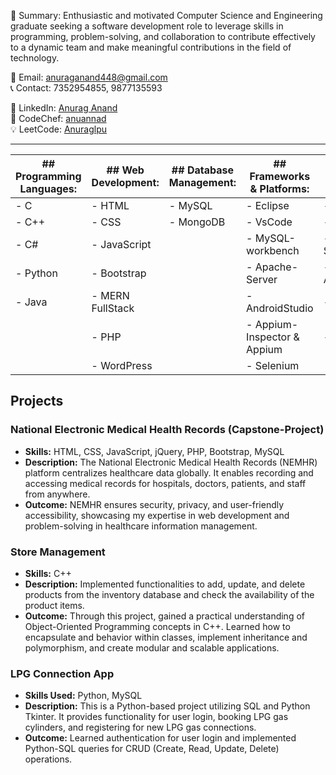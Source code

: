 
📝 Summary: Enthusiastic and motivated Computer Science and Engineering graduate seeking a software development role to leverage skills in programming, problem-solving, and collaboration to contribute effectively to a dynamic team and make meaningful contributions in the field of technology.

📧 Email: anuraganand448@gmail.com  
📞 Contact: 7352954855, 9877135593  


🔗 LinkedIn: [Anurag Anand](https://www.linkedin.com/in/anurag-anand-455833201/)  
🥇 CodeChef: [anuannad](https://www.codechef.com/users/anuannad)  
💡 LeetCode: [Anuraglpu](https://leetcode.com/u/Anuraglpu/)

  <hr>

| ## Programming Languages: | ## Web Development:       | ## Database Management: | ## Frameworks & Platforms: | ## Testing: |
|---------------------------|---------------------------|-------------------------|----------------------------|-------------|
| - C                       | - HTML                    | - MySQL                 | - Eclipse                  | - SDLC      |
| - C++                     | - CSS                     | - MongoDB               | - VsCode                   | - STLC      |
| - C#                      | - JavaScript              |                         | - MySQL-workbench          | - Selenium  |
| - Python                  | - Bootstrap               |                         | - Apache-Server            | - Appium    |
| - Java                    | - MERN FullStack          |                         | - AndroidStudio            | - Junit4    |
|                           | - PHP                     |                         | - Appium-Inspector & Appium| - Jira      |
|                           | - WordPress               |                         | - Selenium                 |             |

## Projects

### National Electronic Medical Health Records (Capstone-Project)
- **Skills:** HTML, CSS, JavaScript, jQuery, PHP, Bootstrap, MySQL  
- **Description:** The National Electronic Medical Health Records (NEMHR) platform centralizes healthcare data globally. It enables recording and accessing medical records for hospitals, doctors, patients, and staff from anywhere.  
- **Outcome:** NEMHR ensures security, privacy, and user-friendly accessibility, showcasing my expertise in web development and problem-solving in healthcare information management.

### Store Management
- **Skills:** C++  
- **Description:** Implemented functionalities to add, update, and delete products from the inventory database and check the availability of the product items.  
- **Outcome:** Through this project, gained a practical understanding of Object-Oriented Programming concepts in C++. Learned how to encapsulate and behavior within classes, implement inheritance and polymorphism, and create modular and scalable applications.

### LPG Connection App
- **Skills Used:** Python, MySQL
- **Description:** This is a Python-based project utilizing SQL and Python Tkinter. It provides functionality for user login, booking LPG gas cylinders, and registering for new LPG gas connections.
- **Outcome:** Learned authentication for user login and implemented Python-SQL queries for CRUD (Create, Read, Update, Delete) operations.


